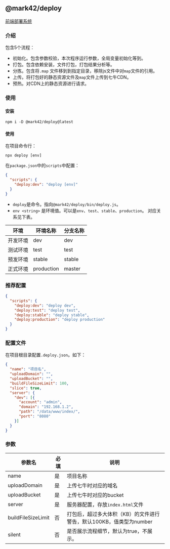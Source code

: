 ## @mark42/deploy

[前端部署系统](https://www.npmjs.com/package/@mark42/deploy)

### 介绍

包含5个流程：
- 初始化。包含参数校验，本次程序运行参数，全局变量初始化等到。
- 打包。包含依赖安装，文件打包，打包结果分析等。
- 分拣。包含将`.map` 文件移到到指定目录，移除js文件中对`map`文件的引用。
- 上传。将打包好的静态资源文件及`map`文件上传到七牛CDN。
- 预热。对CDN上的静态资源进行请求。

### 使用

#### 安装

```shell script
npm i -D @mark42/deploy@latest
```

#### 使用

在项目命令行：

````shell script
npx deploy [env]
````

在`package.json`中的`scripts`中配置：

```json
{
  "scripts": {
    "deploy:dev": "deploy [env]"
  }
}
```

- `deploy`是命令。指向`@mark42/deploy/bin/deploy.js`。
- `env <string>` 是环境值。可以是`env`、`test`、`stable`、`production`。
对应关系见下表。

环境 | 环境名称 | 分支名称
--- | --- | ---
开发环境 | dev | dev
测试环境 | test | test
预发环境 | stable | stable
正式环境 | production | master


### 推荐配置

```json
{
  "scripts": {
    "deploy:dev": "deploy dev",
    "deploy:test": "deploy test",
    "deploy:stable": "deploy stable",
    "deploy:production": "deploy production"
  }
}
```


### 配置文件

在项目根目录配置`.deploy.json`。如下：

```json
{
  "name": "项目名",
  "uploadDomain": "",
  "uploadBucket": "",
  "buildFileSizeLimit": 100,
  "slice": true,
  "server": {
    "dev": [{
      "account": "admin",
      "domain": "192.168.1.2",
      "path": "/data/www/index/",
      "port": "8080"
    }]
  }
}
```

### 参数

参数名 | 必填 |说明
--- | --- |---
name | 是 | 项目名称
uploadDomain | 是 | 上传七牛时对应的域名
uploadBucket | 是 | 上传七牛时对应的bucket
server | 是 | 服务器配置，存放`index.html`文件
buildFileSizeLimit | 否 | 打包后，超过多大体积（KB）的文件进行警告，默认100KB，值类型为number
silent | 否 | 是否展示流程细节，默认为true，不展示。
